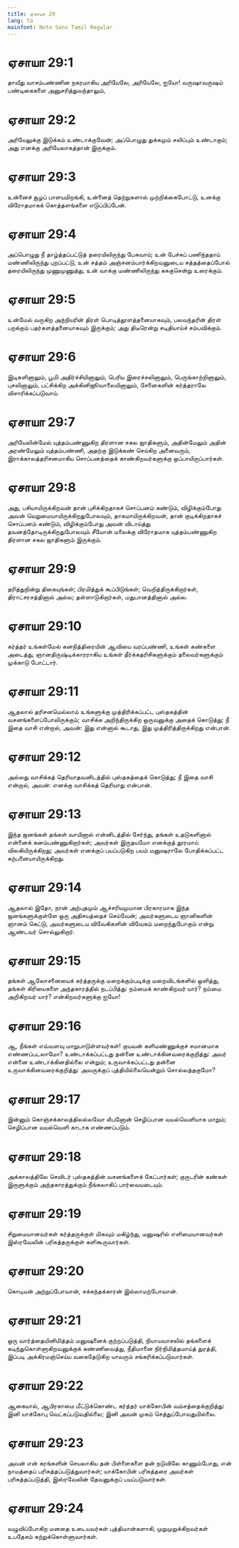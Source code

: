 ```yaml
---
title: ஏசாயா 29
lang: ta
mainfont: Noto Sans Tamil Regular
---
```


# ஏசாயா 29:1

தாவீது வாசம்பண்ணின நகரமாகிய அரியேலே, அரியேலே, ஐயோ! வருஷாவருஷம் பண்டிகைகளை அனுசரித்துவந்தாலும்,

# ஏசாயா 29:2

அரியேலுக்கு இடுக்கம் உண்டாக்குவேன்; அப்பொழுது துக்கமும் சலிப்பும் உண்டாகும்; அது எனக்கு அரியேலாகத்தான் இருக்கும்.

# ஏசாயா 29:3

உன்னைச் சூழப் பாளயமிறங்கி, உன்னைத் தெற்றுகளால் முற்றிக்கைபோட்டு, உனக்கு விரோதமாகக் கொத்தளங்களை எடுப்பிப்பேன்.

# ஏசாயா 29:4

அப்பொழுது நீ தாழ்த்தப்பட்டுத் தரையிலிருந்து பேசுவாய்; உன் பேச்சுப் பணிந்ததாய் மண்ணிலிருந்து புறப்பட்டு, உன் சத்தம் அஞ்சனம்பார்க்கிறவனுடைய சத்தத்தைப்போல் தரையிலிருந்து முணுமுணுத்து, உன் வாக்கு மண்ணிலிருந்து கசுகுசென்று உரைக்கும்.

# ஏசாயா 29:5

உன்மேல் வருகிற அந்நியரின் திரள் பொடித்தூளத்தனையாகவும், பலவந்தரின் திரள் பறக்கும் பதர்களத்தனையாகவும் இருக்கும்; அது திடீரென்று சடிதியாய்ச் சம்பவிக்கும்.

# ஏசாயா 29:6

இடிகளினாலும், பூமி அதிர்ச்சியினாலும், பெரிய இரைச்சலினாலும், பெருங்காற்றினாலும், புசலினாலும், பட்சிக்கிற அக்கினிஜூவாலையினாலும், சேனைகளின் கர்த்தராலே விசாரிக்கப்படுவாய்.

# ஏசாயா 29:7

அரியேலின்மேல் யுத்தம்பண்ணுகிற திரளான சகல ஜாதிகளும், அதின்மேலும் அதின் அரண்மேலும் யுத்தம்பண்ணி, அதற்கு இடுக்கண் செய்கிற அனைவரும், இராக்காலத்தரிசனமாகிய சொப்பனத்தைக் காண்கிறவர்களுக்கு ஒப்பாயிருப்பார்கள்.

# ஏசாயா 29:8

அது, பசியாயிருக்கிறவன் தான் புசிக்கிறதாகச் சொப்பனம் கண்டும், விழிக்கும்போது அவன் வெறுமையாயிருக்கிறதுபோலவும், தாகமாயிருக்கிறவன், தான் குடிக்கிறதாகச் சொப்பனம் கண்டும், விழிக்கும்போது அவன் விடாய்த்து தவனத்தோடிருக்கிறதுபோலவும் சீயோன் மலைக்கு விரோதமாக யுத்தம்பண்ணுகிற திரளான சகல ஜாதிகளும் இருக்கும்.

# ஏசாயா 29:9

தரித்துநின்று திகையுங்கள்; பிரமித்துக் கூப்பிடுங்கள்; வெறித்திருக்கிறார்கள், திராட்சரசத்தினால் அல்ல; தள்ளாடுகிறார்கள், மதுபானத்தினால் அல்ல.

# ஏசாயா 29:10

கர்த்தர் உங்கள்மேல் கனநித்திரையின் ஆவியை வரப்பண்ணி, உங்கள் கண்களை அடைத்து, ஞானதிருஷ்டிக்காரராகிய உங்கள் தீர்க்கதரிசிகளுக்கும் தலைவர்களுக்கும் முக்காடு போட்டார்.

# ஏசாயா 29:11

ஆதலால் தரிசனமெல்லாம் உங்களுக்கு முத்திரிக்கப்பட்ட புஸ்தகத்தின் வசனங்களைப்போலிருக்கும்; வாசிக்க அறிந்திருக்கிற ஒருவனுக்கு அதைக் கொடுத்து; நீ இதை வாசி என்றால், அவன்: இது என்னால் கூடாது, இது முத்திரித்திருக்கிறது என்பான்.

# ஏசாயா 29:12

அல்லது வாசிக்கத் தெரியாதவனிடத்தில் புஸ்தகத்தைக் கொடுத்து; நீ இதை வாசி என்றால், அவன்: எனக்கு வாசிக்கத் தெரியாது என்பான்.

# ஏசாயா 29:13

இந்த ஜனங்கள் தங்கள் வாயினால் என்னிடத்தில் சேர்ந்து, தங்கள் உதடுகளினால் என்னைக் கனம்பண்ணுகிறார்கள்; அவர்கள் இருதயமோ எனக்குத் தூரமாய் விலகியிருக்கிறது; அவர்கள் எனக்குப் பயப்படுகிற பயம் மனுஷராலே போதிக்கப்பட்ட கற்பனையாயிருக்கிறது.

# ஏசாயா 29:14

ஆதலால் இதோ, நான் அற்புதமும் ஆச்சரியமுமான பிரகாரமாக இந்த ஜனங்களுக்குள்ளே ஒரு அதிசயத்தைச் செய்வேன்; அவர்களுடைய ஞானிகளின் ஞானம் கெட்டு, அவர்களுடைய விவேகிகளின் விவேகம் மறைந்துபோகும் என்று ஆண்டவர் சொல்லுகிறார்.

# ஏசாயா 29:15

தங்கள் ஆலோசனையைக் கர்த்தருக்கு மறைக்கும்படிக்கு மறைவிடங்களில் ஒளித்து, தங்கள் கிரியைகளை அந்தகாரத்தில் நடப்பித்து: நம்மைக் காண்கிறவர் யார்? நம்மை அறிகிறவர் யார்? என்கிறவர்களுக்கு ஐயோ!

# ஏசாயா 29:16

ஆ, நீங்கள் எவ்வளவு மாறுபாடுள்ளவர்கள்! குயவன் களிமண்ணுக்குச் சமானமாக எண்ணப்படலாமோ? உண்டாக்கப்பட்டது தன்னை உண்டாக்கினவரைக்குறித்து: அவர் என்னை உண்டாக்கினதில்லை என்றும்; உருவாக்கப்பட்டது தன்னை உருவாக்கினவரைக்குறித்து: அவருக்குப் புத்தியில்லையென்றும் சொல்லத்தகுமோ?

# ஏசாயா 29:17

இன்னும் கொஞ்சக்காலத்திலல்லவோ லீபனோன் செழிப்பான வயல்வெளியாக மாறும்; செழிப்பான வயல்வெளி காடாக எண்ணப்படும்.

# ஏசாயா 29:18

அக்காலத்திலே செவிடர் புஸ்தகத்தின் வசனங்களைக் கேட்பார்கள்; குருடரின் கண்கள் இருளுக்கும் அந்தகாரத்துக்கும் நீங்கலாகிப் பார்வையடையும்.

# ஏசாயா 29:19

சிறுமையானவர்கள் கர்த்தருக்குள் மிகவும் மகிழ்ந்து, மனுஷரில் எளிமையானவர்கள் இஸ்ரவேலின் பரிசுத்தருக்குள் களிகூருவார்கள்.

# ஏசாயா 29:20

கொடியன் அற்றுப்போவான், சக்கந்தக்காரன் இல்லாமற்போவான்.

# ஏசாயா 29:21

ஒரு வார்த்தையினிமித்தம் மனுஷனைக் குற்றப்படுத்தி, நியாயவாசலில் தங்களைக் கடிந்துகொள்ளுகிறவனுக்குக் கண்ணிவைத்து, நீதிமானை நிர்நிமித்தமாய்த் துரத்தி, இப்படி அக்கிரமஞ்செய்ய வகைதேடுகிற யாவரும் சங்கரிக்கப்படுவார்கள்.

# ஏசாயா 29:22

ஆகையால், ஆபிரகாமை மீட்டுக்கொண்ட கர்த்தர் யாக்கோபின் வம்சத்தைக்குறித்து: இனி யாக்கோபு வெட்கப்படுவதில்லை; இனி அவன் முகம் செத்துப்போவதுமில்லை.

# ஏசாயா 29:23

அவன் என் கரங்களின் செயலாகிய தன் பிள்ளைகளை தன் நடுவிலே காணும்போது, என் நாமத்தைப் பரிசுத்தப்படுத்துவார்கள்; யாக்கோபின் பரிசுத்தரை அவர்கள் பரிசுத்தப்படுத்தி, இஸ்ரவேலின் தேவனுக்குப் பயப்படுவார்கள்.

# ஏசாயா 29:24

வழுவிப்போகிற மனதை உடையவர்கள் புத்திமான்களாகி, முறுமுறுக்கிறவர்கள் உபதேசம் கற்றுக்கொள்ளுவார்கள்.

